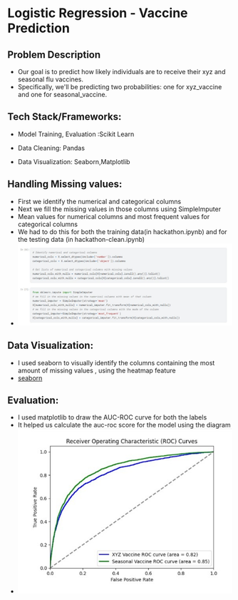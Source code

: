 # Logistic Regression - Vaccine Prediction

## Problem Description
- Our goal is to predict how likely individuals are to receive their xyz and seasonal flu
vaccines. 
- Specifically, we'll be predicting two probabilities: one for xyz_vaccine and
one for seasonal_vaccine.

## Tech Stack/Frameworks:
- Model Training, Evaluation :Scikit Learn
* Data Cleaning: Pandas
+ Data Visualization: Seaborn,Matplotlib

## Handling Missing values:
- First we identify the numerical and categorical columns
- Next we fill the missing values in those columns using SimpleImputer 
- Mean values for numerical columns and most frequent values for categorical columns
- We had to do this for both the training data(in hackathon.ipynb) and for the testing data (in hackathon-clean.ipynb)
- ![missing values](data/missing-values.jpg)

## Data Visualization:
- I used seaborn to visually identify the columns containing the most amount of missing values , using the heatmap feature
- [seaborn](data/heatmap.jpg)

## Evaluation:
- I used matplotlib to draw the AUC-ROC curve for both the labels 
- It helped us calculate the auc-roc score for the model using the diagram 
- ![auc-roc](data/auc-roc.jpg)






